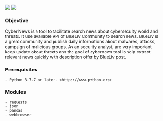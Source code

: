 <p>
 <img src="https://img.shields.io/badge/cybernews-v.1.0-blue" />
 <img src="https://img.shields.io/badge/python-v3.7.7-blue" />
 </p>
 
### Objective

Cyber News is a tool to facilitate search news about cybersecuity world and threats. It use available API of BlueLiv Community to search news.
BlueLiv is a great community and publish daily informations about malwares, attacks, campaign of malicious groups. As an security analyst, 
are very important keep update about threats ans the goal of cybernews tool is help extract relevant news quickly with description offer by BlueLiv post. 

### Prerequisites

```
- Python 3.7.7 or later. <https://www.python.org>
```

### Modules

```
- requests
- json
- pandas
- webbrowser
```

